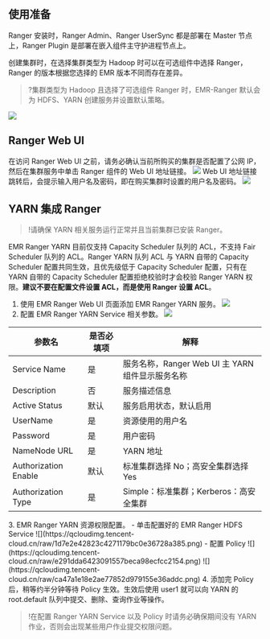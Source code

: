 ## 使用准备
Ranger 安装时，Ranger Admin、Ranger UserSync 都是部署在 Master 节点上，Ranger Plugin 是部署在嵌入组件主守护进程节点上。

创建集群时，在选择集群类型为 Hadoop 时可以在可选组件中选择 Ranger，Ranger 的版本根据您选择的 EMR 版本不同而存在差异。
>?集群类型为 Hadoop 且选择了可选组件 Ranger 时，EMR-Ranger 默认会为 HDFS、YARN 创建服务并设置默认策略。
>
![](https://qcloudimg.tencent-cloud.cn/raw/93e385e006b82b746283769796dec2d5.png)

## Ranger Web UI
在访问 Ranger Web UI 之前，请务必确认当前所购买的集群是否配置了公网 IP，然后在集群服务中单击 Ranger 组件的 Web UI 地址链接。
![](https://qcloudimg.tencent-cloud.cn/raw/9d5f3693a9f6a82c96b7645a44d2d5ca.png)
Web UI 地址链接跳转后，会提示输入用户名及密码，即在购买集群时设置的用户名及密码。
![](https://qcloudimg.tencent-cloud.cn/raw/7bf28c9efc42e599966f4ffa803af5c9.png)
 
## YARN 集成 Ranger
>!请确保 YARN 相关服务运行正常并且当前集群已安装 Ranger。
>
EMR Ranger YARN 目前仅支持 Capacity Scheduler 队列的 ACL，不支持 Fair Scheduler 队列的 ACL。Ranger YARN 队列 ACL 与 YARN 自带的 Capacity Scheduler 配置共同生效，且优先级低于 Capacity Scheduler 配置，只有在 YARN 自带的 Capacity Scheduler 配置拒绝校验时才会校验 Ranger YARN 权限。**建议不要在配置文件设置 ACL，而是使用 Ranger 设置 ACL**。

1. 使用 EMR Ranger Web UI 页面添加 EMR Ranger YARN 服务。
![](https://qcloudimg.tencent-cloud.cn/raw/5b219330ef8da448dbf5e87031d7e9fa.png)
2. 配置 EMR Ranger YARN Service 相关参数。
![](https://qcloudimg.tencent-cloud.cn/raw/e14eec9e502f0100557c026cf44e5683.png)
<table>
<thead>
<tr>
<th><strong>参数名</strong></th>
<th><strong>是否必填项</strong></th>
<th><strong>解释</strong></th>
</tr>
</thead>
<tbody><tr>
<td>Service Name</td>
<td>是</td>
<td>服务名称，Ranger Web UI 主 YARN 组件显示服务名称</td>
</tr>
<tr>
<td>Description</td>
<td>否</td>
<td>服务描述信息</td>
</tr>
<tr>
<td>Active Status</td>
<td>默认</td>
<td>服务启用状态，默认启用</td>
</tr>
<tr>
<td>UserName</td>
<td>是</td>
<td>资源使用的用户名</td>
</tr>
<tr>
<td>Password</td>
<td>是</td>
<td>用户密码</td>
</tr>
<tr>
<td>NameNode URL</td>
<td>是</td>
<td>YARN 地址</td>
</tr>
<tr>
<td>Authorization Enable</td>
<td>默认</td>
<td>标准集群选择 No；高安全集群选择 Yes</td>
</tr>
<tr>
<td>Authorization Type</td>
<td>是</td>
<td>Simple：标准集群；Kerberos：高安全集群</td>
</tr>
</tbody></table>
3. EMR Ranger YARN 资源权限配置。
 - 单击配置好的 EMR Ranger HDFS Service 
![](https://qcloudimg.tencent-cloud.cn/raw/1d7e2e42823c4271179bc0e36728a385.png)
 - 配置 Policy 
![](https://qcloudimg.tencent-cloud.cn/raw/e291dda6423091557beca98ecfcc2154.png)
![](https://qcloudimg.tencent-cloud.cn/raw/ca47a1e18e2ae77852d979155e36addc.png)
4. 添加完 Policy 后，稍等约半分钟等待 Policy 生效。生效后使用 user1 就可以向 YARN 的 root.default 队列中提交、删除、查询作业等操作。

>!在配置 Ranger YARN Service 以及 Policy 时请务必确保期间没有 YARN 作业，否则会出现某些用户作业提交权限问题。
